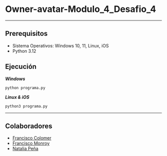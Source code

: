 # Owner-avatar-Modulo_4_Desafio_4
------------------------------------------

## Prerequisitos

- Sistema Operativos: Windows 10, 11, Linux, iOS
- Python 3.12

## Ejecución

***Windows***

`python programa.py`

***Linux & iOS***

`python3 programa.py`

------------------------------------------
## Colaboradores
- [Francisco Colomer](https://github.com/Cy5k0) 
- [Francisco Monroy](https://github.com/fmonroy75)
- [Natalia Peña](https://github.com/StudentNPD)

